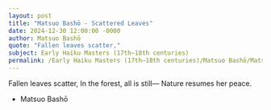 ```yaml
---
layout: post
title: "Matsuo Bashō - Scattered Leaves"
date: 2024-12-30 12:00:00 -0000
author: Matsuo Bashō
quote: "Fallen leaves scatter,"
subject: Early Haiku Masters (17th–18th centuries)
permalink: /Early Haiku Masters (17th–18th centuries)/Matsuo Bashō/Matsuo Bashō - Scattered Leaves
---
```


Fallen leaves scatter,
In the forest, all is still—
Nature resumes her peace.

- Matsuo Bashō
